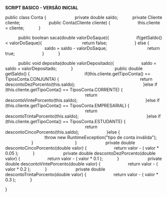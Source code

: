 **SCRIPT BASICO - VERSÃO INICIAL**

public class Conta {
      
      private double saldo;
      private Cliente cliente;
      
      public Conta(Cliente cliente) {
            this.cliente = cliente;
      }

      public boolean saca(double valorDoSaque){
            if(getSaldo() < valorDoSaque){
                  return false;
            } else {
                  saldo = saldo - valorDoSaque;
                  return true;
            }
      }

      public void deposita(double valorDepositado){
            saldo = saldo + valorDepositado;
      }
            
      public double getSaldo() {
            
            if(this.cliente.getTipoConta() == TiposConta.CONJUNTA) {
                  
                  return descontoDezPorcento(this.saldo);
                  
            }else if (this.cliente.getTipoConta() == TiposConta.CORRENTE) {
                  
                  return descontoVintePorcento(this.saldo);
                  
            }else if (this.cliente.getTipoConta() == TiposConta.EMPRESARIAL) {
                  
                  return descontoTrintaPorcento(this.saldo);
                  
            }else if (this.cliente.getTipoConta() == TiposConta.ESTUDANTE) {
                  
                  return descontoCincoPorcento(this.saldo);
            }else {
                  
                  throw new RuntimeException("tipo de conta inválida");
            }
            
      }
      
      private double descontoCincoPorcento(double valor) {
            return valor - ( valor * 0.05 );
      }
      
      private double descontoDezPorcento(double valor) {
            return valor - ( valor * 0.1 );
      }
      
      private double descontoVintePorcento(double valor) {
            return valor - ( valor * 0.2 );
      }
      
      private double descontoTrintaPorcento(double valor) {
            return valor - ( valor * 0.3 );
      }

}
